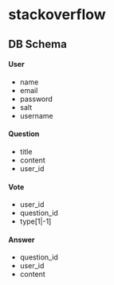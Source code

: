 # stackoverflow

## DB Schema

#### User
- name
- email
- password
- salt
- username

#### Question
- title
- content
- user_id

#### Vote
- user_id
- question_id
- type[1|-1]

#### Answer
- question_id
- user_id
- content
